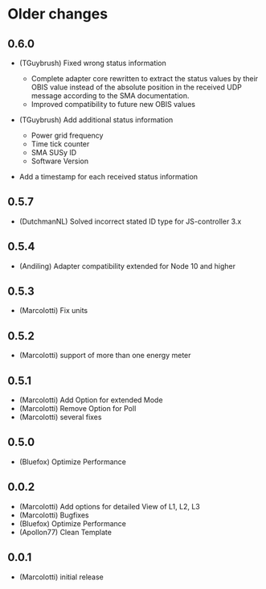 # Older changes
## 0.6.0

- (TGuybrush) Fixed wrong status information
  - Complete adapter core rewritten to extract the status values by their OBIS value instead of the absolute position in the received UDP message according to the SMA documentation.
  - Improved compatibility to future new OBIS values
- (TGuybrush) Add additional status information
  - Power grid frequency
  - Time tick counter
  - SMA SUSy ID
  - Software Version

- Add a timestamp for each received status information

## 0.5.7

- (DutchmanNL) Solved incorrect stated ID type for JS-controller 3.x

## 0.5.4

- (Andiling) Adapter compatibility extended for Node 10 and higher

## 0.5.3

- (Marcolotti) Fix units

## 0.5.2

- (Marcolotti) support of more than one energy meter

## 0.5.1

- (Marcolotti) Add Option for extended Mode
- (Marcolotti) Remove Option for Poll
- (Marcolotti) several fixes

## 0.5.0

- (Bluefox) Optimize Performance

## 0.0.2

- (Marcolotti) Add options for detailed View of L1, L2, L3
- (Marcolotti) Bugfixes
- (Bluefox) Optimize Performance
- (Apollon77) Clean Template

## 0.0.1

- (Marcolotti) initial release
